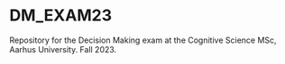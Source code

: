 # DM_EXAM23
Repository for the Decision Making exam at the Cognitive Science MSc, Aarhus University. Fall 2023. 
